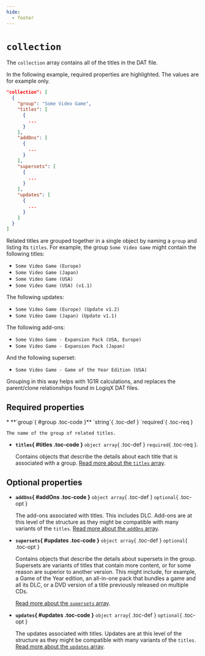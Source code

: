 ```yaml
---
hide:
  - footer
---
```


# `collection`

The `collection` array contains all of the titles in the DAT file.

In the following example, required properties are highlighted. The values are for example
only.

``` {.json .copy hl_lines="3-7"}
"collection": [
  {
    "group": "Some Video Game",
    "titles": [
      {
        ...
      }
    ],
    "addOns": [
      {
        ...
      }
    ],
    "supersets": [
      {
        ...
      }
    ],
    "updates": [
      {
        ...
      }
    ]
  }
]
```

Related titles are grouped together in a single object by naming a `group` and listing
its `titles`. For example, the group `Some Video Game` might contain the following
titles:

* `Some Video Game (Europe)`
* `Some Video Game (Japan)`
* `Some Video Game (USA)`
* `Some Video Game (USA) (v1.1)`

The following updates:

* `Some Video Game (Europe) (Update v1.2)`
* `Some Video Game (Japan) (Update v1.1)`

The following add-ons:

* `Some Video Game - Expansion Pack (USA, Europe)`
* `Some Video Game - Expansion Pack (Japan)`

And the following superset:

* `Some Video Game - Game of the Year Edition (USA)`

Grouping in this way helps with 1G1R calculations, and replaces the parent/clone
relationships found in LogiqX DAT files.

## Required properties

<div class="definition-list" markdown>
* **`group`{ #group .toc-code }** `string`{ .toc-def } `required`{ .toc-req }

    The name of the group of related titles.

* **`titles`{ #titles .toc-code }** `object array`{ .toc-def } `required`{ .toc-req }.

    Contains objects that describe the details about each title that is associated with
    a group. [Read more about the `titles` array](titles.md).
</div>

## Optional properties

<div class="definition-list" markdown>

* **`addOns`{ #addOns .toc-code }** `object array`{ .toc-def } `optional`{ .toc-opt }

    The add-ons associated with titles. This includes DLC. Add-ons are at this level of
    the structure as they might be compatible with many variants of the `titles`.
    [Read more about the `addOns` array](addOns.md).

* **`supersets`{ #updates .toc-code }** `object array`{ .toc-def } `optional`{ .toc-opt }

    Contains objects that describe the details about supersets in the group. Supersets are
    variants of titles that contain more content, or for some reason are superior to
    another version. This might include, for example, a Game of the Year edition, an
    all-in-one pack that bundles a game and all its DLC, or a DVD version of a title
    previously released on multiple CDs.

    [Read more about the `supersets` array](supersets.md).

* **`updates`{ #updates .toc-code }** `object array`{ .toc-def } `optional`{ .toc-opt }

    The updates associated with titles. Updates are at this level of the structure as they
    might be compatible with many variants of the `titles`.
    [Read more about the `updates` array](updates.md).

</div>
